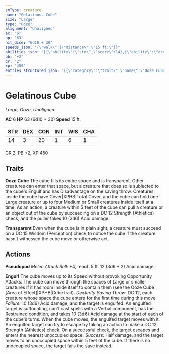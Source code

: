 ```yaml
---
smType: creature
name: "Gelatinous Cube"
size: "Large"
type: "Ooze"
alignment: "Unaligned"
ac: "6"
hp: "63"
hit_dice: "6d10 + 30"
speeds_json: "{\"walk\":{\"distance\":\"15 ft.\"}}"
abilities_json: "[{\"ability\":\"str\",\"score\":14},{\"ability\":\"dex\",\"score\":3},{\"ability\":\"con\",\"score\":20},{\"ability\":\"int\",\"score\":1},{\"ability\":\"wis\",\"score\":6},{\"ability\":\"cha\",\"score\":1}]"
pb: "+2"
cr: "2"
xp: "450"
entries_structured_json: "[{\"category\":\"trait\",\"name\":\"Ooze Cube\",\"text\":\"The cube fills its entire space and is transparent. Other creatures can enter that space, but a creature that does so is subjected to the cube's Engulf and has Disadvantage on the saving throw. Creatures inside the cube have Cover|XPHB|Total Cover, and the cube can hold one Large creature or up to four Medium or Small creatures inside itself at a time. As an action, a creature within 5 feet of the cube can pull a creature or an object out of the cube by succeeding on a DC 12 Strength (Athletics) check, and the puller takes 10 (3d6) Acid damage.\"},{\"category\":\"trait\",\"name\":\"Transparent\",\"text\":\"Even when the cube is in plain sight, a creature must succeed on a DC 15 Wisdom (Perception) check to notice the cube if the creature hasn't witnessed the cube move or otherwise act.\"},{\"category\":\"action\",\"name\":\"Pseudopod\",\"text\":\"*Melee Attack Roll:* +4, reach 5 ft. 12 (3d6 + 2) Acid damage.\"},{\"category\":\"action\",\"name\":\"Engulf\",\"text\":\"The cube moves up to its Speed without provoking Opportunity Attacks. The cube can move through the spaces of Large or smaller creatures if it has room inside itself to contain them (see the Ooze Cube [Area of Effect]|XPHB|Cube trait). *Dexterity Saving Throw*: DC 12, each creature whose space the cube enters for the first time during this move. *Failure:*  10 (3d6) Acid damage, and the target is engulfed. An engulfed target is suffocating, can't cast spells with a Verbal component, has the Restrained condition, and takes 10 (3d6) Acid damage at the start of each of the cube's turns. When the cube moves, the engulfed target moves with it. An engulfed target can try to escape by taking an action to make a DC 12 Strength (Athletics) check. On a successful check, the target escapes and enters the nearest unoccupied space. *Success:*  Half damage, and the target moves to an unoccupied space within 5 feet of the cube. If there is no unoccupied space, the target fails the save instead.\"}]"
---
```


# Gelatinous Cube
*Large, Ooze, Unaligned*

**AC** 6
**HP** 63 (6d10 + 30)
**Speed** 15 ft.

| STR | DEX | CON | INT | WIS | CHA |
| --- | --- | --- | --- | --- | --- |
| 14 | 3 | 20 | 1 | 6 | 1 |

CR 2, PB +2, XP 450

## Traits

**Ooze Cube**
The cube fills its entire space and is transparent. Other creatures can enter that space, but a creature that does so is subjected to the cube's Engulf and has Disadvantage on the saving throw. Creatures inside the cube have Cover|XPHB|Total Cover, and the cube can hold one Large creature or up to four Medium or Small creatures inside itself at a time. As an action, a creature within 5 feet of the cube can pull a creature or an object out of the cube by succeeding on a DC 12 Strength (Athletics) check, and the puller takes 10 (3d6) Acid damage.

**Transparent**
Even when the cube is in plain sight, a creature must succeed on a DC 15 Wisdom (Perception) check to notice the cube if the creature hasn't witnessed the cube move or otherwise act.

## Actions

**Pseudopod**
*Melee Attack Roll:* +4, reach 5 ft. 12 (3d6 + 2) Acid damage.

**Engulf**
The cube moves up to its Speed without provoking Opportunity Attacks. The cube can move through the spaces of Large or smaller creatures if it has room inside itself to contain them (see the Ooze Cube [Area of Effect]|XPHB|Cube trait). *Dexterity Saving Throw*: DC 12, each creature whose space the cube enters for the first time during this move. *Failure:*  10 (3d6) Acid damage, and the target is engulfed. An engulfed target is suffocating, can't cast spells with a Verbal component, has the Restrained condition, and takes 10 (3d6) Acid damage at the start of each of the cube's turns. When the cube moves, the engulfed target moves with it. An engulfed target can try to escape by taking an action to make a DC 12 Strength (Athletics) check. On a successful check, the target escapes and enters the nearest unoccupied space. *Success:*  Half damage, and the target moves to an unoccupied space within 5 feet of the cube. If there is no unoccupied space, the target fails the save instead.
